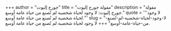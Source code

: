 +++
author = "جورج إليوت"
title = "مقولة جورج إليوت"
description = "مقولة جورج إليوت: لا وجود لحياة شخصية لم تُصنع من حياة عامة أوسع."
quote = '''لا وجود لحياة شخصية لم تُصنع من حياة عامة أوسع.'''
slug = "لا-وجود-لحياة-شخصية-لم-تُصنع-من-حياة-عامة-أوسع"
+++
لا وجود لحياة شخصية لم تُصنع من حياة عامة أوسع.

